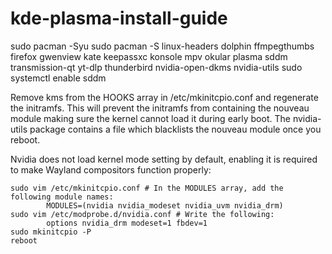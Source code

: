 # kde-plasma-install-guide

sudo pacman -Syu 
sudo pacman -S linux-headers dolphin ffmpegthumbs firefox gwenview kate keepassxc konsole mpv okular plasma sddm transmission-qt yt-dlp thunderbird nvidia-open-dkms nvidia-utils
sudo systemctl enable sddm


Remove kms from the HOOKS array in /etc/mkinitcpio.conf and regenerate the initramfs. This will prevent the initramfs from containing the nouveau module making sure the kernel cannot load it during early boot. The nvidia-utils package contains a file which blacklists the nouveau module once you reboot. 

Nvidia does not load kernel mode setting by default, enabling it is required to make Wayland compositors function properly:

    sudo vim /etc/mkinitcpio.conf # In the MODULES array, add the following module names:
            MODULES=(nvidia nvidia_modeset nvidia_uvm nvidia_drm)
    sudo vim /etc/modprobe.d/nvidia.conf # Write the following:
            options nvidia_drm modeset=1 fbdev=1
    sudo mkinitcpio -P
    reboot

